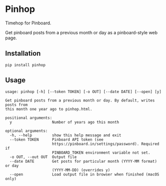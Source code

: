 # Pinhop

Timehop for Pinboard.

Get pinboard posts from a previous month or day as a pinboard-style web page.

## Installation

```
pip install pinhop
```

## Usage

```
usage: pinhop [-h] [--token TOKEN] [-o OUT] [--date DATE] [--open] [y]

Get pinboard posts from a previous month or day. By default, writes posts from
this month one year ago to pinhop.html.

positional arguments:
  y                  Number of years ago this month

optional arguments:
  -h, --help         show this help message and exit
  --token TOKEN      Pinboard API token (see
                     https://pinboard.in/settings/password). Required if
                     PINBOARD_TOKEN environment variable not set.
  -o OUT, --out OUT  Output file
  --date DATE        Get posts for particular month (YYYY-MM format) or day
                     (YYYY-MM-DD) (overrides y)
  --open             Load output file in browser when finished (macOS only)
```
